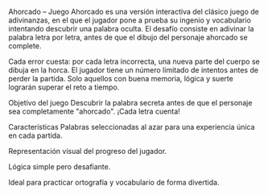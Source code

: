 Ahorcado – Juego 
Ahorcado es una versión interactiva del clásico juego de adivinanzas, en el que el jugador pone a prueba su ingenio y vocabulario intentando descubrir una palabra oculta. El desafío consiste en adivinar la palabra letra por letra, antes de que el dibujo del personaje ahorcado se complete.

Cada error cuesta: por cada letra incorrecta, una nueva parte del cuerpo se dibuja en la horca. El jugador tiene un número limitado de intentos antes de perder la partida. Solo aquellos con buena memoria, lógica y suerte lograrán superar el reto a tiempo.

 Objetivo del juego
Descubrir la palabra secreta antes de que el personaje sea completamente "ahorcado". ¡Cada letra cuenta!

 Características
Palabras seleccionadas al azar para una experiencia única en cada partida.

Representación visual del progreso del jugador.

Lógica simple pero desafiante.

Ideal para practicar ortografía y vocabulario de forma divertida.